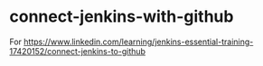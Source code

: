 # connect-jenkins-with-github
For https://www.linkedin.com/learning/jenkins-essential-training-17420152/connect-jenkins-to-github
